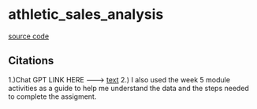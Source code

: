 # athletic_sales_analysis # 

[source code](https://github.com/degarza1/athletic_sales_analysis)

## Citations ##
1.)Chat GPT LINK HERE ---> [text](https://chatgpt.com/c/67326574-ea30-800e-87b8-a4f4171ba561)
2.) I also used the week 5 module activities as a guide to help me understand the data and the steps needed to complete the assigment. 
